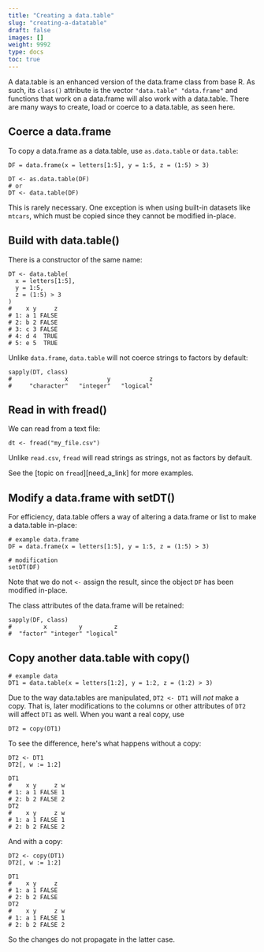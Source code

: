 ```yaml
---
title: "Creating a data.table"
slug: "creating-a-datatable"
draft: false
images: []
weight: 9992
type: docs
toc: true
---
```


A data.table is an enhanced version of the data.frame class from base R. As such, its `class()` attribute is the vector `"data.table" "data.frame"` and functions that work on a data.frame will also work with a data.table. There are many ways to create, load or coerce to a data.table, as seen here.

## Coerce a data.frame
To copy a data.frame as a data.table, use `as.data.table` or `data.table`:

    DF = data.frame(x = letters[1:5], y = 1:5, z = (1:5) > 3)

    DT <- as.data.table(DF)
    # or
    DT <- data.table(DF)

This is rarely necessary. One exception is when using built-in datasets like `mtcars`, which must be copied since they cannot be modified in-place.




## Build with data.table()
There is a constructor of the same name:

    DT <- data.table(
      x = letters[1:5], 
      y = 1:5, 
      z = (1:5) > 3
    )
    #    x y     z
    # 1: a 1 FALSE
    # 2: b 2 FALSE
    # 3: c 3 FALSE
    # 4: d 4  TRUE
    # 5: e 5  TRUE

Unlike `data.frame`, `data.table` will not coerce strings to factors by default:

    sapply(DT, class)
    #               x           y           z 
    #     "character"   "integer"   "logical" 


## Read in with fread()
We can read from a text file:

    dt <- fread("my_file.csv")

Unlike `read.csv`, `fread` will read strings as strings, not as factors by default.

See the [topic on `fread`][need_a_link] for more examples.


## Modify a data.frame with setDT()
For efficiency, data.table offers a way of altering a data.frame or list to make a data.table in-place:

    # example data.frame
    DF = data.frame(x = letters[1:5], y = 1:5, z = (1:5) > 3)

    # modification
    setDT(DF)
    
Note that we do not `<-` assign the result, since the object `DF` has been modified in-place. 

The class attributes of the data.frame will be retained:

    sapply(DF, class)
    #         x         y         z 
    #  "factor" "integer" "logical" 


## Copy another data.table with copy()
    # example data
    DT1 = data.table(x = letters[1:2], y = 1:2, z = (1:2) > 3)


Due to the way data.tables are manipulated, `DT2 <- DT1` will *not* make a copy. That is, later modifications to the columns or other attributes of `DT2` will affect `DT1` as well. When you want a real copy, use

    DT2 = copy(DT1)

To see the difference, here's what happens without a copy:
    
    DT2 <- DT1
    DT2[, w := 1:2]
    
    DT1
    #    x y     z w
    # 1: a 1 FALSE 1
    # 2: b 2 FALSE 2
    DT2
    #    x y     z w
    # 1: a 1 FALSE 1
    # 2: b 2 FALSE 2

And with a copy:    

    DT2 <- copy(DT1)
    DT2[, w := 1:2]

    DT1
    #    x y     z
    # 1: a 1 FALSE
    # 2: b 2 FALSE
    DT2
    #    x y     z w
    # 1: a 1 FALSE 1
    # 2: b 2 FALSE 2

So the changes do not propagate in the latter case.


